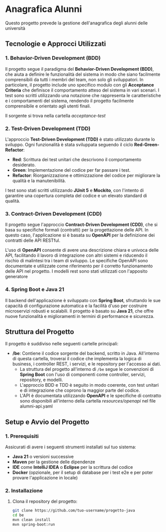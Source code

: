 # Anagrafica Alunni

Questo progetto prevede la gestione dell'anagrafica degli alunni delle università

## Tecnologie e Approcci Utilizzati

### 1. **Behavior-Driven Development (BDD)**

Il progetto segue il paradigma del **Behavior-Driven Development (BDD)**, che aiuta a definire le funzionalità del
sistema in modo che siano facilmente comprensibili da tutti i membri del team, non solo gli sviluppatori. In
particolare, il progetto include uno specifico modulo con gli **Acceptance Criteria** che definisce il comportamento
atteso del sistema in vari scenari. I test sono scritti utilizzando una notazione che rappresenta le caratteristiche e i
comportamenti del sistema, rendendo il progetto facilmente comprensibile e orientato agli utenti finali.

Il sorgente si trova nella cartella *acceptance-test*

### 2. **Test-Driven Development (TDD)**

L'approccio **Test-Driven Development (TDD)** è stato utilizzato durante lo sviluppo. Ogni funzionalità è stata
sviluppata seguendo il ciclo **Red-Green-Refactor**:

- **Red**: Scrittura dei test unitari che descrivono il comportamento desiderato.
- **Green**: Implementazione del codice per far passare i test.
- **Refactor**: Riorganizzazione e ottimizzazione del codice per migliorare la qualità e la manutenibilità.

I test sono stati scritti utilizzando **JUnit 5** e **Mockito**, con l'intento di garantire una copertura completa del
codice e un elevato standard di qualità.

### 3. **Contract-Driven Development (CDD)**

Il progetto segue l'approccio **Contract-Driven Development (CDD)**, che si basa su specifiche formali (contratti) per
la progettazione delle API. In questo caso, l'applicazione si è basata su **OpenAPI** per la definizione dei contratti
delle API RESTful.

L'uso di **OpenAPI** consente di avere una descrizione chiara e univoca delle API, facilitando il lavoro di integrazione
con altri sistemi e riducendo il rischio di malintesi tra i team di sviluppo. Le specifiche OpenAPI sono documentate e
utilizzate come riferimento per il corretto funzionamento delle API nel progetto. I modelli rest sono stati utilizzati
con l'apposito generatore

### 4. **Spring Boot e Java 21**

Il backend dell'applicazione è sviluppato con **Spring Boot**, sfruttando le sue capacità di configurazione automatica e
la facilità d'uso per costruire microservizi robusti e scalabili. Il progetto è basato su **Java 21**, che offre nuove
funzionalità e miglioramenti in termini di performance e sicurezza.

## Struttura del Progetto

Il progetto è suddiviso nelle seguenti cartelle principali:

- **/be**: Contiene il codice sorgente del backend, scritto in Java. All'interno di questa cartella, troverai il codice
  che implementa la logica di business, i controller REST, i servizi, e le repository per l'accesso ai dati.
    - La struttura del progetto all'interno di `/be` segue le convenzioni di **Spring Boot** con l'uso di componenti
      come controller, servizi, repository, e modelli.
    - L'approccio BDD e TDD è seguito in modo coerente, con test unitari e di integrazione che coprono la maggior parte
      del codice.
    - L'API è documentata utilizzando **OpenAPI** e le specifiche di contratto sono disponibili all'interno della
      cartella *resources/openapi* nel file alumni-api.yaml

## Setup e Avvio del Progetto

### 1. **Prerequisiti**

Assicurati di avere i seguenti strumenti installati sul tuo sistema:

- **Java 21** o versioni successive
- **Maven**  per la gestione delle dipendenze
- **IDE** come **IntelliJ IDEA** o **Eclipse** per la scrittura del codice
- **Docker** (opzionale, per il setup di database per i test e2e e per poter provare l'applicazione in locale)

### 2. **Installazione**

1. Clona il repository del progetto:
   ```bash
   git clone https://github.com/tuo-username/progetto-java
   cd be
   mvn clean install
   mvn spring-boot:run
